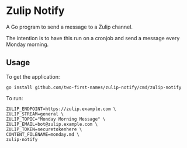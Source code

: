 # Zulip Notify

A Go program to send a message to a Zulip channel.

The intention is to have this run on a cronjob and send a message every Monday morning.

## Usage

To get the application:
```shell
go install github.com/two-first-names/zulip-notify/cmd/zulip-notify
```

To run:
```shell
ZULIP_ENDPOINT=https://zulip.example.com \
ZULIP_STREAM=general \
ZULIP_TOPIC="Monday Morning Message" \
ZULIP_EMAIL=bot@zulip.example.com \
ZULIP_TOKEN=securetokenhere \
CONTENT_FILENAME=monday.md \
zulip-notify
```